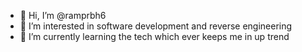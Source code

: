 - 👋 Hi, I’m @ramprbh6
- 👀 I’m interested in software development and reverse engineering
- 🌱 I’m currently learning the tech which ever keeps me in up trend

